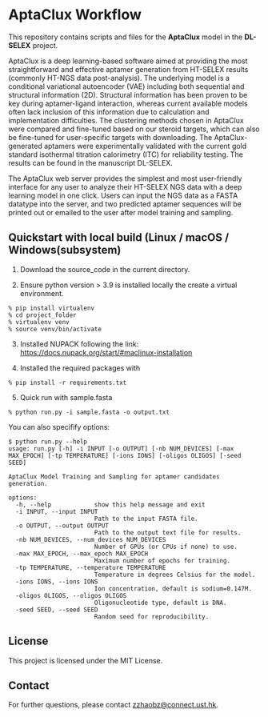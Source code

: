 # AptaClux Workflow

This repository contains scripts and files for the **AptaClux** model in the **DL-SELEX** project. 

AptaClux is a deep learning-based software aimed at providing the most straightforward and effective aptamer generation from HT-SELEX results (commonly HT-NGS data post-analysis). The underlying model is a conditional variational autoencoder (VAE) including both sequential and structural information (2D). Structural information has been proven to be key during aptamer-ligand interaction, whereas current available models often lack inclusion of this information due to calculation and implementation difficulties. The clustering methods chosen in AptaClux were compared and fine-tuned based on our steroid targets, which can also be fine-tuned for user-specific targets with downloading. The AptaClux-generated aptamers were experimentally validated with the current gold standard isothermal titration calorimetry (ITC) for reliability testing. The results can be found in the manuscript DL-SELEX.

The AptaClux web server provides the simplest and most user-friendly interface for any user to analyze their HT-SELEX NGS data with a deep learning model in one click. Users can input the NGS data as a FASTA datatype into the server, and two predicted aptamer sequences will be printed out or emailed to the user after model training and sampling.

## Quickstart with local build (Linux / macOS / Windows(subsystem)

1. Download the source_code in the current directory.

2. Ensure python version > 3.9 is installed locally the create a virtual environment.

```shell
% pip install virtualenv
% cd project_folder
% virtualenv venv
% source venv/bin/activate
```

3. Installed NUPACK following the link: https://docs.nupack.org/start/#maclinux-installation

4. Installed the required packages with
```shell
% pip install -r requirements.txt
```

5. Quick run with sample.fasta
```shell
% python run.py -i sample.fasta -o output.txt
```

You can also specifify options:
```shell
$ python run.py --help
usage: run.py [-h] -i INPUT [-o OUTPUT] [-nb NUM_DEVICES] [-max MAX_EPOCH] [-tp TEMPERATURE] [-ions IONS] [-oligos OLIGOS] [-seed SEED]

AptaClux Model Training and Sampling for aptamer candidates generation.

options:
  -h, --help            show this help message and exit
  -i INPUT, --input INPUT
                        Path to the input FASTA file.
  -o OUTPUT, --output OUTPUT
                        Path to the output text file for results.
  -nb NUM_DEVICES, --num_devices NUM_DEVICES
                        Number of GPUs (or CPUs if none) to use.
  -max MAX_EPOCH, --max_epoch MAX_EPOCH
                        Maximum number of epochs for training.
  -tp TEMPERATURE, --temperature TEMPERATURE
                        Temperature in degrees Celsius for the model.
  -ions IONS, --ions IONS
                        Ion concentration, default is sodium=0.147M.
  -oligos OLIGOS, --oligos OLIGOS
                        Oligonucleotide type, default is DNA.
  -seed SEED, --seed SEED
                        Random seed for reproducibility.
```


## License

This project is licensed under the MIT License.

## Contact

For further questions, please contact zzhaobz@connect.ust.hk.
